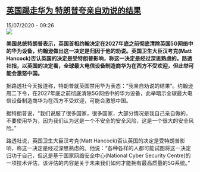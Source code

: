 <!--1594799672000-->
[英国踢走华为 特朗普夸亲自劝说的结果](http://www.rfi.fr//cn/%E4%B8%AD%E5%9B%BD/20200715-%E8%8B%B1%E5%9B%BD%E8%B8%A2%E8%B5%B0%E5%8D%8E%E4%B8%BA-%E7%89%B9%E6%9C%97%E6%99%AE%E5%A4%B8%E4%BA%B2%E8%87%AA%E5%8A%9D%E8%AF%B4%E7%9A%84%E7%BB%93%E6%9E%9C)
------

<div>15/07/2020 - 09:26</div><img src="https://s.rfi.fr/media/display/656caf4c-c607-11ea-b144-005056bff430/w:310/p:16x9/adb536a3bffc67da210a9c877588a72980ca0692_0.jpg"><p><strong>美国总统特朗普表示，英国首相约翰决定在2027年底之前彻底清除英国5G网络中的华为设备，约翰逊做出这一决定是归因于他的劝说。英国卫生大臣汉考克(Matt Hancock)否认英国的决定是受特朗普影响，称这一决定是经过深思熟虑的。路透社指，以英国的决定看，全球最大电信设备制造商华为在西方不受欢迎，但此举可能会激怒中国。</strong></p><div class="t-content__body u-clearfix"><div class="m-interstitial"></div><p>据路透社今天报道称，特朗普就英国禁用华为表态：“我亲自劝说的结果”。约翰逊周二下令，在2027年底之前彻底清除5G网络中的华为设备，此举暗示全球最大电信设备制造商华为在西方不受欢迎，可能会激怒中国。</p><p>据特朗普说，“我们说服了很多国家，很多国家，大部分情况是我自己亲自做的，不要使用华为，因为我们认为这是一个不安全的安全风险，这是一个很大的安全风险。”</p><p>路透社说，英国卫生大臣汉考克(Matt Hancock)否认英国的决定是受特朗普影响，称这一决定是经过深思熟虑的。他说：“各种各样的人都可能试图将这一决定归功于自己，但这是基于国家网络安全中心(National Cyber Security Centre)的一项技术评估，该评估的内容是关于未来我们如何才能拥有最高质量的5G系统。” </p><div class="o-self-promo o-self-promo--nl o-self-promo--hidden" data-selfpromo-newsletter></div><div class="o-self-promo o-self-promo--app o-self-promo--hidden" data-selfpromo-app></div></div>
